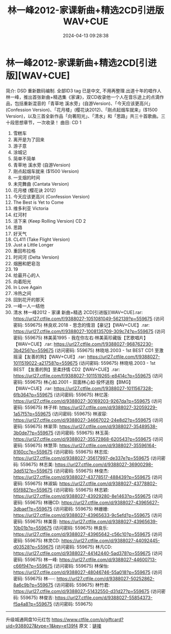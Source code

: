 ﻿---
title: 林一峰2012-家课新曲+精选2CD引进版WAV+CUE
date: 2024-04-13 09:28:38
categories: WAV车载音乐、镜像
tags: 华语中文
---
# 林一峰2012-家课新曲+精选2CD[引进版][WAV+CUE]

简介: DSD 重新数码编制. 全部ID3 tag 已是中文,
不用再整理.出道十年的唱作人林一峰，推出首张新曲+精选集《家课》，双CD收录他一个人在音乐途上的点滴作品，包括重新混音的「青草地
溪水旁」(自游Version)、「今天应该更高兴」(Confession
Version)、「花月楼」(樱花诀2012)、「刚点起烟车就来」($1500
Version)，以及三首全新作品「向著阳光」、「清水」和「思路」共三十首歌曲。三十段思想章节，一次收录！
曲目:
CD 1
01. 雪糕车
02. 离开是为了回来
03. 游子意
04. 涂城记
05. 简单不简单
06. 青草地 溪水旁 (自游Version)
07. 刚点起烟车就来 ($1500 Version)
08. 一支烟的时间
09. 未完舞曲 (Cantata Version)
10. 花月楼 (樱花诀 2012)
11. 今天应该更高兴 (Confession Version)
12. The Best is Yet to Come
13. 维多利亚 Victoria
14. 红河村
15. 活下来 (Keep Rolling Version)
CD 2
01. 思路
02. 好天气
03. CL411 (Take Flight Version)
04. Just a Little Longer
05. 重回布拉格
06. 时间河 (Delta Version)
07. 烟圈和肥皂泡
08. 19
09. 给最开心的人
10. 向着阳光
11. In Love Again
12. 冷热之间
13. 回到花开的那天
14. 一峰一人一结他
15. 清水
林一峰2012 - 家课 新曲+精选 2CD[引进版][WAV+CUE].rar: https://url27.ctfile.com/f/9388027-1051081049-562139?p=559675
(访问密码: 559675)
林良欢.2018 - 思念的情泪【豪记】【WAV+CUE】.rar: https://url27.ctfile.com/f/9388027-1008135709-309c74?p=559675
(访问密码: 559675)
林美英1995 - 我在你左右·林美英珍藏版【艺歌唱片】【WAV+CUE】.rar: https://url27.ctfile.com/f/9388027-968762230-3b4256?p=559675
(访问密码: 559675)
林晓培.2003 - 1st BEST CD1 至激摇滚【友善的狗】【WAV+CUE】.rar: https://url27.ctfile.com/f/9388027-1011519022-a21758?p=559675
(访问密码: 559675)
林晓培.2003 - 1st BEST 【友善的狗】至柔抒情 CD2【WAV+CUE】.rar: https://url27.ctfile.com/f/9388027-1011519265-e8414c?p=559675
(访问密码: 559675)
林心如.2001 - 双面林心如·投怀送抱【BMG】【WAV+CUE】.rar: https://url27.ctfile.com/f/9388027-1011567328-6fb364?p=559675
(访问密码: 559675)
林忆莲: https://url27.ctfile.com/d/9388027-30169203-9267da?p=559675
(访问密码: 559675)
林子祥: https://url27.ctfile.com/d/9388027-32059229-1a57f5?p=559675
(访问密码: 559675)
林淑容: https://url27.ctfile.com/d/9388027-34667022-24e8d2?p=559675
(访问密码: 559675)
林翠萍: https://url27.ctfile.com/d/9388027-35489538-3b0de7?p=559675
(访问密码: 559675)
林玉英: https://url27.ctfile.com/d/9388027-35572868-620543?p=559675
(访问密码: 559675)
林慧萍: https://url27.ctfile.com/d/9388027-35596164-8160cc?p=559675
(访问密码: 559675)
林志炫: https://url27.ctfile.com/d/9388027-35617997-de337e?p=559675
(访问密码: 559675)
林志美: https://url27.ctfile.com/d/9388027-36900298-3dd512?p=559675
(访问密码: 559675)
林俊杰: https://url27.ctfile.com/d/9388027-43778517-488439?p=559675
(访问密码: 559675)
林淑娟: https://url27.ctfile.com/d/9388027-43778802-65f882?p=559675
(访问密码: 559675)
林志颖: https://url27.ctfile.com/d/9388027-43929280-8e1463?p=559675
(访问密码: 559675)
林珊CD: https://url27.ctfile.com/d/9388027-43965627-3dbaef?p=559675
(访问密码: 559675)
林姗姗: https://url27.ctfile.com/d/9388027-43965633-9c5efd?p=559675
(访问密码: 559675)
林美音: https://url27.ctfile.com/d/9388027-43965639-10b01b?p=559675
(访问密码: 559675)
林良乐: https://url27.ctfile.com/d/9388027-43965642-c56c10?p=559675
(访问密码: 559675)
林灵CD: https://url27.ctfile.com/d/9388027-44092445-d03528?p=559675
(访问密码: 559675)
林凡CD: https://url27.ctfile.com/d/9388027-44142440-5ad378?p=559675
(访问密码: 559675)
林一峰: https://url27.ctfile.com/d/9388027-44600713-c66f94?p=559675
(访问密码: 559675)
林保怡: https://url27.ctfile.com/d/9388027-48046746-55a018?p=559675
(访问密码: 559675)
林---: https://url27.ctfile.com/d/9388027-50252862-8a6c9b?p=559675
(访问密码: 559675)
林竹君: https://url27.ctfile.com/d/9388027-51432550-d31d27?p=559675
(访问密码: 559675)
林俊吉: https://url27.ctfile.com/d/9388027-55854373-f5a4a8?p=559675
(访问密码: 559675)
**************************************************************************
升级城通网盘10元红包 https://www.ctfile.com/p/giftcard?uid=9388027&type=1&key=e139f4
原文：[链接](https://blog.sina.com.cn/s/blog_1647c7e760103154j.html)